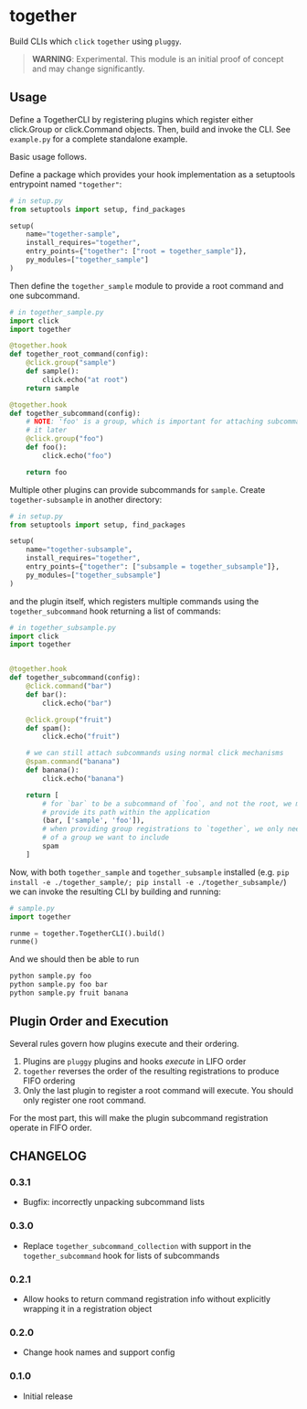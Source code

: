 # together

Build CLIs which `click` `together` using `pluggy`.

> **WARNING**: Experimental. This module is an initial proof of concept and
> may change significantly.

## Usage

Define a TogetherCLI by registering plugins which register either click.Group
or click.Command objects. Then, build and invoke the CLI. See `example.py` for
a complete standalone example.

Basic usage follows.

Define a package which provides your hook implementation as a setuptools
entrypoint named `"together"`:

```python
# in setup.py
from setuptools import setup, find_packages

setup(
    name="together-sample",
    install_requires="together",
    entry_points={"together": ["root = together_sample"]},
    py_modules=["together_sample"]
)
```

Then define the `together_sample` module to provide a root command and one
subcommand.

```python
# in together_sample.py
import click
import together

@together.hook
def together_root_command(config):
    @click.group("sample")
    def sample():
        click.echo("at root")
    return sample

@together.hook
def together_subcommand(config):
    # NOTE: 'foo' is a group, which is important for attaching subcommands to
    # it later
    @click.group("foo")
    def foo():
        click.echo("foo")

    return foo
```

Multiple other plugins can provide subcommands for `sample`. Create
`together-subsample` in another directory:

```python
# in setup.py
from setuptools import setup, find_packages

setup(
    name="together-subsample",
    install_requires="together",
    entry_points={"together": ["subsample = together_subsample"]},
    py_modules=["together_subsample"]
)
```

and the plugin itself, which registers multiple commands using the
`together_subcommand` hook returning a list of commands:

```python
# in together_subsample.py
import click
import together


@together.hook
def together_subcommand(config):
    @click.command("bar")
    def bar():
        click.echo("bar")

    @click.group("fruit")
    def spam():
        click.echo("fruit")

    # we can still attach subcommands using normal click mechanisms
    @spam.command("banana")
    def banana():
        click.echo("banana")

    return [
        # for `bar` to be a subcommand of `foo`, and not the root, we must
        # provide its path within the application
        (bar, ['sample', 'foo']),
        # when providing group registrations to `together`, we only need to provide the root
        # of a group we want to include
        spam
    ]
```

Now, with both `together_sample` and `together_subsample` installed
(e.g. `pip install -e ./together_sample/; pip install -e ./together_subsample/`)
we can invoke the resulting CLI by building and running:

```python
# sample.py
import together

runme = together.TogetherCLI().build()
runme()
```

And we should then be able to run

```bash
python sample.py foo
python sample.py foo bar
python sample.py fruit banana
```

## Plugin Order and Execution

Several rules govern how plugins execute and their ordering.

1. Plugins are `pluggy` plugins and hooks _execute_ in LIFO order
2. `together` reverses the order of the resulting registrations to produce FIFO ordering
3. Only the last plugin to register a root command will execute. You should
   only register one root command.

For the most part, this will make the plugin subcommand registration operate in
FIFO order.

## CHANGELOG

### 0.3.1

* Bugfix: incorrectly unpacking subcommand lists

### 0.3.0

* Replace `together_subcommand_collection` with support in the
  `together_subcommand` hook for lists of subcommands

### 0.2.1

* Allow hooks to return command registration info without explicitly wrapping
  it in a registration object

### 0.2.0

* Change hook names and support config

### 0.1.0

* Initial release
